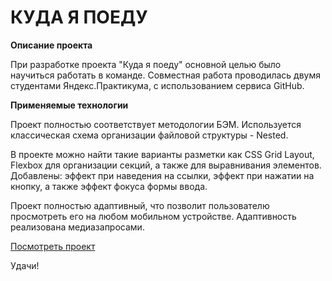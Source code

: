 # КУДА Я ПОЕДУ

**Описание проекта**

При разработке проекта "Куда я поеду" основной целью было научиться работать в команде. Совместная работа проводилась двумя студентами Яндекс.Практикума, с использованием сервиса GitHub.

**Применяемые технологии**

Проект полностью соответствует методологии БЭМ. Используется классическая схема организации файловой структуры - Nested.

В проекте можно найти такие варианты разметки как CSS Grid Layout, Flexbox для организации секций, а также для выравнивания элементов.
Добавлены: эффект при наведения на ссылки, эффект при нажатии на кнопку, а также эффект фокуса формы ввода.

Проект полностью адаптивный, что позволит пользователю просмотреть его на любом мобильном устройстве. Адаптивность реализована медиазапросами.

[Посмотреть проект](https://ryabykh.github.io/where-to-go/)

Удачи!
